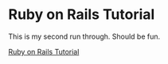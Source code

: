 # Ruby on Rails Tutorial

This is my second run through. Should be fun.

[Ruby on Rails Tutorial](http://railstutorial.org)